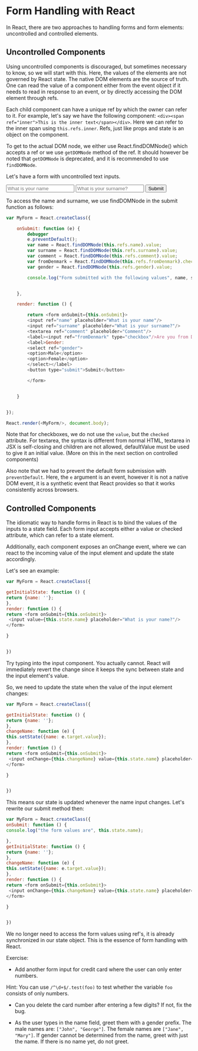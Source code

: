 # Form Handling with React

In React, there are two approaches to handling forms and form elements: uncontrolled and controlled elements.

## Uncontrolled Components

Using uncontrolled components is discouraged, but sometimes necessary to know, so we will start with this. Here, the values of the elements are not governed by React state. The native DOM elements are the source of truth. One can read the value of a component either from the event object if it needs to read in response to an event, or by directly accessing the DOM element through refs.

Each child component can have a unique ref by which the owner can refer to it. For example, let's say we have the following component: `<div><span ref="inner">This is the inner text</span></div>`. Here we can refer to the inner span using `this.refs.inner`. Refs, just like props and state is an object on the component.

To get to the actual DOM node, we either use React.findDOMNode() which accepts a ref or we use `getDOMNode` method of the ref. It should however be noted that `getDOMNode` is deprecated, and it is recommended to use `findDOMNode`.

Let's have a form with uncontrolled text inputs.

<form onSubmit={this.onSubmit}>
<input ref={name} placeholder="What is your name"/>
<input ref={surname} placeholder="What is your surname?"/>
<button type="submit">Submit</button>

</form>

To access the name and surname, we use findDOMNode in the submit function as follows:

```js
var MyForm = React.createClass({

    onSubmit: function (e) {
        debugger
        e.preventDefault();
        var name = React.findDOMNode(this.refs.name).value;
        var surname = React.findDOMNode(this.refs.surname).value;
        var comment = React.findDOMNode(this.refs.comment).value;
        var fromDenmark = React.findDOMNode(this.refs.fromDenmark).checked;
        var gender = React.findDOMNode(this.refs.gender).value;

        console.log("Form submitted with the following values", name, surname, comment, fromDenmark, gender);


    },

    render: function () {

        return <form onSubmit={this.onSubmit}>
        <input ref="name" placeholder="What is your name"/>
        <input ref="surname" placeholder="What is your surname?"/>
        <textarea ref="comment" placeholder="Comment"/>
        <label><input ref="fromDenmark" type="checkbox"/>Are you from Denmark?</label>
        <label>Gender:
        <select ref="gender">
        <option>Male</option>
        <option>Female</option>
        </select></label>
        <button type="submit">Submit</button>

        </form>


    }


});

React.render(<MyForm/>, document.body);

```

Note that for checkboxes, we do not use the `value`, but the `checked` attribute. For textarea, the syntax is different from normal HTML, textarea in JSX is self-closing and children are not allowed, defaultValue must be used to give it an initial value. (More on this in the next section on controlled components)

Also note that we had to prevent the default form submission with `preventDefault`. Here, the `e` argument is an event, however it is not a native DOM event, it is a synthetic event that React provides so that it works consistently across browsers.

## Controlled Components

The idiomatic way to handle forms in React is to bind the values of the inputs to a state field. Each form input accepts either a value or checked attribute, which can refer to a state element.

Additionally, each component exposes an onChange event, where we can react to the incoming value of the input element and update the state accordingly.

Let's see an example:

```js
var MyForm = React.createClass({

getInitialState: function () {
return {name: ''};
},
render: function () {
return <form onSubmit={this.onSubmit}>
 <input value={this.state.name} placeholder="What is your name?"/>
</form>

}


})
```

Try typing into the input component. You actually cannot. React will immediately revert the change since it keeps the sync between state and the input element's value.

So, we need to update the state when the value of the input element changes:

```js
var MyForm = React.createClass({

getInitialState: function () {
return {name: ''};
},
changeName: function (e) {
this.setState({name: e.target.value});
},
render: function () {
return <form onSubmit={this.onSubmit}>
 <input onChange={this.changeName} value={this.state.name} placeholder="What is your name?"/>
</form>

}


})
```

This means our state is updated whenever the name input changes. Let's rewrite our submit method then:

```js
var MyForm = React.createClass({
onSubmit: function () {
console.log("the form values are", this.state.name);

},
getInitialState: function () {
return {name: ''};
},
changeName: function (e) {
this.setState({name: e.target.value});
},
render: function () {
return <form onSubmit={this.onSubmit}>
 <input onChange={this.changeName} value={this.state.name} placeholder="What is your name?"/>
</form>

}


})
```

We no longer need to access the form values using ref's, it is already synchronized in our state object.
This is the essence of form handling with React.


Exercise:

- Add another form input for credit card where the user can only enter numbers.

Hint: You can use `/^\d+$/.test(foo)` to test whether the variable `foo` consists of only numbers.

- Can you delete the card number after entering a few digits? If not, fix the bug.

- As the user types in the name field, greet them with a gender prefix. The male names are: `["John", "George"]`. The female names are `["Jane", "Mary"]`. If gender cannot be determined from the name, greet with just the name. If there is no name yet, do not greet.
